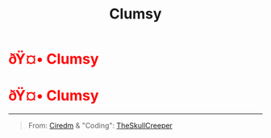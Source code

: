 ﻿---
lang: en-US
title: Clumsy
prev: Circumvent
next: LastImpostor
---
# <font color="red">ðŸ¤• <b>Clumsy</b></font> <Badge text="Impostor" type="tip" vertical="middle"/>
# <font color="red">ðŸ¤• <b>Clumsy</b></font> <Badge text="Impostor" type="tip" vertical="middle"/>
---

> From: [Ciredm](#) & "Coding": [TheSkullCreeper](https://github.com/Loonie-Toons)

